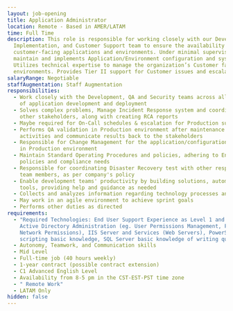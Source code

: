 ```yaml
---
layout: job-opening
title: Application Administrator
location: Remote - Based in AMER/LATAM
time: Full Time
description: This role is responsible for working closely with our Development,
  Implementation, and Customer Support team to ensure the availability of our
  customer-facing applications and environments. Under minimal supervision,
  maintain and implements Application/Environment configuration and systems.
  Utilizes technical expertise to manage the organization’s Customer facing
  environments. Provides Tier II support for Customer issues and escalations
salaryRange: Negotiable
staffAugmentation: Staff Augmentation
responsibilities:
  - Work closely with the Development, QA and Security teams across all phases
    of application development and deployment
  - Solves complex problems, Manage Incident Response system and coordinate with
    other stakeholders, along with creating RCA reports
  - Maybe required for On-Call schedules & escalation for Production support
  - Performs QA validation in Production environment after maintenance
    activities and communicate results back to the stakeholders
  - Responsible for Change Management for the application/configuration changes
    in Production environment
  - Maintain Standard Operating Procedures and policies, adhering to Enterprise
    policies and compliance needs
  - Responsible for coordinating Disaster Recovery test with other responsible
    team members, as per company's policy
  - Enable development teams' productivity by building solutions, automation
    tools, providing help and guidance as needed
  - Collects and analyzes information regarding technology processes and systems
  - May work in an agile environment to achieve sprint goals
  - Performs other duties as directed
requirements:
  - "Required Technologies: End User Support Experience as Level 1 and Level 2,
    Active Directory Administration (eg. User Permissions Management, Folder and
    Network Permissions), IIS Server and Services (Web Servers), PowerShell
    scripting basic knowledge, SQL Server basic knowledge of writing queries"
  - Autonomy, Teamwork, and Communication skills
  - Mid Level
  - Full-time job (40 hours weekly)
  - 1-year contract (possible contract extension)
  - C1 Advanced English Level
  - Availability from 8-5 pm in the CST-EST-PST time zone
  - " Remote Work"
  - LATAM Only
hidden: false
---
```

